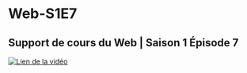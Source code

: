 # Web-S1E7
## Support de cours du Web | Saison 1 Épisode 7
[![Lien de la vidéo](http://img.youtube.com/vi/F0SOraK3C-8/0.jpg)](https://youtu.be/F0SOraK3C-8)
